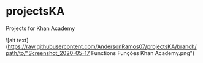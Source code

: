 # projectsKA
Projects for Khan Academy

![alt text](https://raw.githubusercontent.com/AndersonRamos07/projectsKA/branch/path/to/"Screenshot_2020-05-17 Functions Funções Khan Academy.png")
